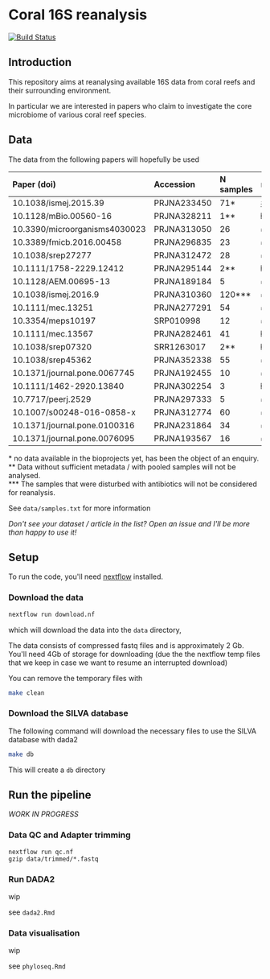 # Coral 16S reanalysis

[![Build Status](https://travis-ci.org/HadrienG/2018_coral_16S.svg?branch=master)](https://travis-ci.org/HadrienG/2018_coral_16S)

## Introduction

This repository aims at reanalysing available 16S data from coral reefs and their surrounding environment.

In particular we are interested in papers who claim to investigate the core microbiome of various coral reef species.

## Data

The data from the following papers will hopefully be used

| Paper (doi)                   | Accession   | N samples | metadata |
| :---------------------------- | :---------- | :---------| :--------|
| 10.1038/ismej.2015.39         | PRJNA233450 | 71*       | [#6](https://github.com/HadrienG/2018_coral_16S/issues/6)       |
| 10.1128/mBio.00560-16         | PRJNA328211 | 1\**      | ❎ ([#2](https://github.com/HadrienG/2018_coral_16S/issues/2))       |
| 10.3390/microorganisms4030023 | PRJNA313050 | 26        | ✅       |
| 10.3389/fmicb.2016.00458      | PRJNA296835 | 23        | ✅       |
| 10.1038/srep27277             | PRJNA312472 | 28        | ✅       |
| 10.1111/1758-2229.12412       | PRJNA295144 | 2\**      | ❎ ([#3](https://github.com/HadrienG/2018_coral_16S/issues/3))       |
| 10.1128/AEM.00695-13          | PRJNA189184 | 5         | ✅       |
| 10.1038/ismej.2016.9          | PRJNA310360 | 120\***   | ✅       |
| 10.1111/mec.13251             | PRJNA277291 | 54        | ✅       |
| 10.3354/meps10197             | SRP010998   | 12        | ✅       |
| 10.1111/mec.13567             | PRJNA282461 | 41        | ❎ [#5](https://github.com/HadrienG/2018_coral_16S/issues/5)       |
| 10.1038/srep07320             | SRR1263017  | 2\**      | ❎ ([#4](https://github.com/HadrienG/2018_coral_16S/issues/4))       |
| 10.1038/srep45362             | PRJNA352338 | 55        | ✅       |
| 10.1371/journal.pone.0067745  | PRJNA192455 | 10        | ✅       |
| 10.1111/1462-2920.13840       | PRJNA302254 | 3         | ❎ [#7](https://github.com/HadrienG/2018_coral_16S/issues/7)       |
| 10.7717/peerj.2529            | PRJNA297333 | 5         | ✅       |
| 10.1007/s00248-016-0858-x     | PRJNA312774 | 60        | ✅       |
| 10.1371/journal.pone.0100316  | PRJNA231864 | 34        | ✅       |
| 10.1371/journal.pone.0076095  | PRJNA193567 | 16        | ✅       |

\* no data available in the bioprojects yet, has been the object of an enquiry.  
\*\* Data without sufficient metadata / with pooled samples will not be analysed.  
\*\*\* The samples that were disturbed with antibiotics will not be considered for reanalysis.

See `data/samples.txt` for more information

*Don't see your dataset / article in the list? Open an issue and I'll be more than happy to use it!*

## Setup

To run the code, you'll need [nextflow](https://www.nextflow.io/) installed.

### Download the data

```bash
nextflow run download.nf
```

which will download the data into the `data` directory,

The data consists of compressed fastq files and is approximately 2 Gb.
You'll need 4Gb of storage for downloading (due the the nextflow temp files that we keep in case we want to resume an interrupted download)

You can remove the temporary files with

```bash
make clean
```

### Download the SILVA database

The following command will download the necessary files to use the SILVA database with dada2

```bash
make db
```

This will create a `db` directory

## Run the pipeline

*WORK IN PROGRESS*

### Data QC and Adapter trimming

```
nextflow run qc.nf
gzip data/trimmed/*.fastq
```

### Run DADA2

wip

see `dada2.Rmd`

### Data visualisation

wip

see `phyloseq.Rmd`

